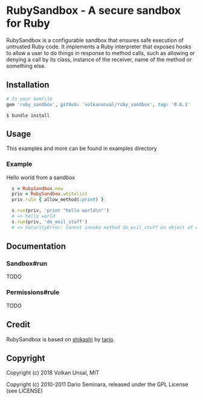 # RubySandbox - A secure sandbox for Ruby

RubySandbox is a configurable sandbox that ensures safe execution of untrusted Ruby code. It implements a Ruby interpreter that exposes hooks to allow a user to do things in response to method calls, such as allowing or denying a call by its class, instance of the receiver, name of the method or something else.

## Installation

```ruby
# In your Gemfile
gem 'ruby_sandbox', github: 'volkanunsal/ruby_sandbox', tag: '0.6.1'
```

```
$ bundle install
```

## Usage

This examples and more can be found in examples directory

### Example

Hello world from a sandbox

```ruby
  s = RubySandbox.new
  priv = RubySandbox.whitelist
  priv.rule { allow_method(:print) }

  s.run(priv, 'print "hello world\n"')
  # => hello world
  s.run(priv, 'do_evil_stuff')
  # => SecurityError: Cannot invoke method do_evil_stuff on object of class Object
```

## Documentation

### Sandbox#run

TODO

### Permissions#rule

TODO

## Credit

RubySandbox is based on [shikashi](http://github.com/tario) by [tario](http://.github.com/tario).

## Copyright

Copyright (c) 2018 Volkan Unsal, MIT

Copyright (c) 2010-2011 Dario Seminara, released under the GPL License (see LICENSE)
